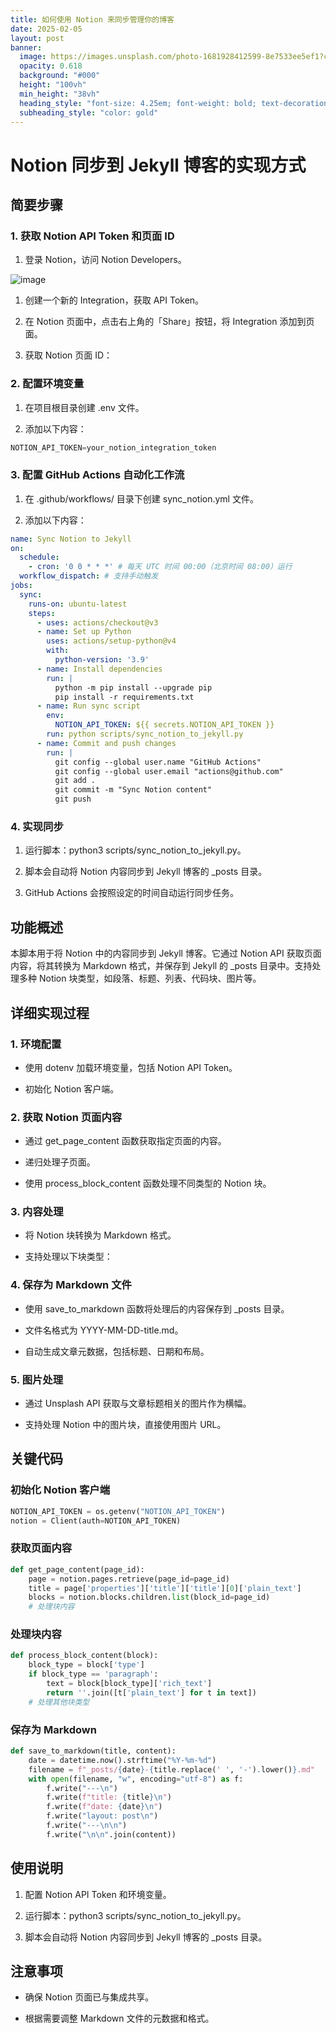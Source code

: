 ```yaml
---
title: 如何使用 Notion 来同步管理你的博客
date: 2025-02-05
layout: post
banner:
  image: https://images.unsplash.com/photo-1681928412599-8e7533ee5ef1?crop=entropy&cs=tinysrgb&fit=max&fm=jpg&ixid=M3w2OTIwMzJ8MHwxfHJhbmRvbXx8fHx8fHx8fDE3Mzg3Nzk5NjJ8&ixlib=rb-4.0.3&q=80&w=1080
  opacity: 0.618
  background: "#000"
  height: "100vh"
  min_height: "38vh"
  heading_style: "font-size: 4.25em; font-weight: bold; text-decoration: underline"
  subheading_style: "color: gold"
---
```


# Notion 同步到 Jekyll 博客的实现方式

## 简要步骤

### 1. 获取 Notion API Token 和页面 ID

1. 登录 Notion，访问 Notion Developers。

![image](https://prod-files-secure.s3.us-west-2.amazonaws.com/a7a0cc5a-89b9-4cda-8686-1fba0ca52f40/d19c1afe-dea5-4312-9333-786b0ba83054/image.png?X-Amz-Algorithm=AWS4-HMAC-SHA256&X-Amz-Content-Sha256=UNSIGNED-PAYLOAD&X-Amz-Credential=ASIAZI2LB466ZNE4CULU%2F20250205%2Fus-west-2%2Fs3%2Faws4_request&X-Amz-Date=20250205T182602Z&X-Amz-Expires=3600&X-Amz-Security-Token=IQoJb3JpZ2luX2VjEDIaCXVzLXdlc3QtMiJIMEYCIQD6PCS8vsvzsLTh6H6l%2Fb%2BGag5l4VyCCdcA9CggWSj%2FPgIhAJR5Gl74CpL3KvKPgYH1K6U1EzZwfmedTPrkq1pPV37WKv8DCEoQABoMNjM3NDIzMTgzODA1IgzH5Yr7FUBQp%2FmuK7Qq3ANwyFZqEVS8o9E5WfAfLzyWHBHS9gHoZPiA563cD0%2FMB3REGl1e2vgRfQg9Q76uihNDr8mwUhm6LM3fdRPW%2B93GUftMKXZTFiPEyW2vSE81C63gYrELC0DvR5odwwyACrd19hO3FBtluFrlhCpIFsHPEit2p3vEBsNyFoXoQz67lkuytj30R%2FnwDFqcG1iuCavDHSD6evIpOriE6blr34nmXhXWbdENr9nYbco0OIGZZ0wbbz2NZs9T9u7mK6Qmu0KuP5oF%2BlpQ2WeKa3FLy%2FSH18ifDgmp22JQmCF1ojBXxtbLJdUs5iBmuhR4MwZSya3LE9RAS3cbBb2QJMkblyIQpSHL7T8RPPn%2BCamw9mC%2Fc%2BbuGw6hOtXqRVKoYk%2FBIaiYM5z7AwwVvseoMYVBeud6xI1GqmO3ZaCA%2F8OwjDCMDH7fySXWHPmFOUDsi0oYZaPh4Z8DEQtmirMBHCMBwNuiX%2FzWTJbJRXJqcJ1r5wr%2FyiS9D2mGTrRfskEhUCjfzV5WGv5gIYWapVy9mN8w9T2jVX2mFNC24MUMR3SaVRb24cXHcTZRlueavX5XpkunUISL1dw2iyJ%2F%2FZIQetXn8LZl2wOzVqk%2B6liEbivTRHg5h2UGrp1HaxEg0qUNWDDDu469BjqkAW3WykLXQtaAJ%2ByM47w3wcAHqV%2FFJaZBibkYfPrthYQpsps%2FjdtVLGL3V9bHASmc%2Bfuixkl0%2BckicOhFysAdkM%2Bb4DaxjbviwmXM1w7FJDqcInwGuI2oOHzuz9Qz9zDi6NVW%2FZRAUnD%2BCWCqYgyZiK14OTaXnPHBGgRiU8rXsp7etmxV8vzpbxVGJhr5b4PYf5PAvjlpl25fkuM04KKRIkkXryZp&X-Amz-Signature=a47acaab98ec445b414801330b9ac89db179648b6d8149a2ad5b7ef3b54a9c65&X-Amz-SignedHeaders=host&x-id=GetObject)

1. 创建一个新的 Integration，获取 API Token。

1. 在 Notion 页面中，点击右上角的「Share」按钮，将 Integration 添加到页面。

1. 获取 Notion 页面 ID：


### 2. 配置环境变量

1. 在项目根目录创建 .env 文件。

1. 添加以下内容：

```javascript
NOTION_API_TOKEN=your_notion_integration_token
```

### 3. 配置 GitHub Actions 自动化工作流

1. 在 .github/workflows/ 目录下创建 sync_notion.yml 文件。

1. 添加以下内容：

```yaml
name: Sync Notion to Jekyll
on:
  schedule:
    - cron: '0 0 * * *' # 每天 UTC 时间 00:00（北京时间 08:00）运行
  workflow_dispatch: # 支持手动触发
jobs:
  sync:
    runs-on: ubuntu-latest
    steps:
      - uses: actions/checkout@v3
      - name: Set up Python
        uses: actions/setup-python@v4
        with:
          python-version: '3.9'
      - name: Install dependencies
        run: |
          python -m pip install --upgrade pip
          pip install -r requirements.txt
      - name: Run sync script
        env:
          NOTION_API_TOKEN: ${{ secrets.NOTION_API_TOKEN }}
        run: python scripts/sync_notion_to_jekyll.py
      - name: Commit and push changes
        run: |
          git config --global user.name "GitHub Actions"
          git config --global user.email "actions@github.com"
          git add .
          git commit -m "Sync Notion content"
          git push
```

### 4. 实现同步

1. 运行脚本：python3 scripts/sync_notion_to_jekyll.py。

1. 脚本会自动将 Notion 内容同步到 Jekyll 博客的 _posts 目录。

1. GitHub Actions 会按照设定的时间自动运行同步任务。

## 功能概述

本脚本用于将 Notion 中的内容同步到 Jekyll 博客。它通过 Notion API 获取页面内容，将其转换为 Markdown 格式，并保存到 Jekyll 的 _posts 目录中。支持处理多种 Notion 块类型，如段落、标题、列表、代码块、图片等。

## 详细实现过程

### 1. 环境配置

- 使用 dotenv 加载环境变量，包括 Notion API Token。

- 初始化 Notion 客户端。

### 2. 获取 Notion 页面内容

- 通过 get_page_content 函数获取指定页面的内容。

- 递归处理子页面。

- 使用 process_block_content 函数处理不同类型的 Notion 块。

### 3. 内容处理

- 将 Notion 块转换为 Markdown 格式。

- 支持处理以下块类型：


### 4. 保存为 Markdown 文件

- 使用 save_to_markdown 函数将处理后的内容保存到 _posts 目录。

- 文件名格式为 YYYY-MM-DD-title.md。

- 自动生成文章元数据，包括标题、日期和布局。

### 5. 图片处理

- 通过 Unsplash API 获取与文章标题相关的图片作为横幅。

- 支持处理 Notion 中的图片块，直接使用图片 URL。

## 关键代码

### 初始化 Notion 客户端

```python
NOTION_API_TOKEN = os.getenv("NOTION_API_TOKEN")
notion = Client(auth=NOTION_API_TOKEN)
```

### 获取页面内容

```python
def get_page_content(page_id):
    page = notion.pages.retrieve(page_id=page_id)
    title = page['properties']['title']['title'][0]['plain_text']
    blocks = notion.blocks.children.list(block_id=page_id)
    # 处理块内容
```

### 处理块内容

```python
def process_block_content(block):
    block_type = block['type']
    if block_type == 'paragraph':
        text = block[block_type]['rich_text']
        return ''.join([t['plain_text'] for t in text])
    # 处理其他块类型
```

### 保存为 Markdown

```python
def save_to_markdown(title, content):
    date = datetime.now().strftime("%Y-%m-%d")
    filename = f"_posts/{date}-{title.replace(' ', '-').lower()}.md"
    with open(filename, "w", encoding="utf-8") as f:
        f.write("---\n")
        f.write(f"title: {title}\n")
        f.write(f"date: {date}\n")
        f.write("layout: post\n")
        f.write("---\n\n")
        f.write("\n\n".join(content))
```

## 使用说明

1. 配置 Notion API Token 和环境变量。

1. 运行脚本：python3 scripts/sync_notion_to_jekyll.py。

1. 脚本会自动将 Notion 内容同步到 Jekyll 博客的 _posts 目录。

## 注意事项

- 确保 Notion 页面已与集成共享。

- 根据需要调整 Markdown 文件的元数据和格式。